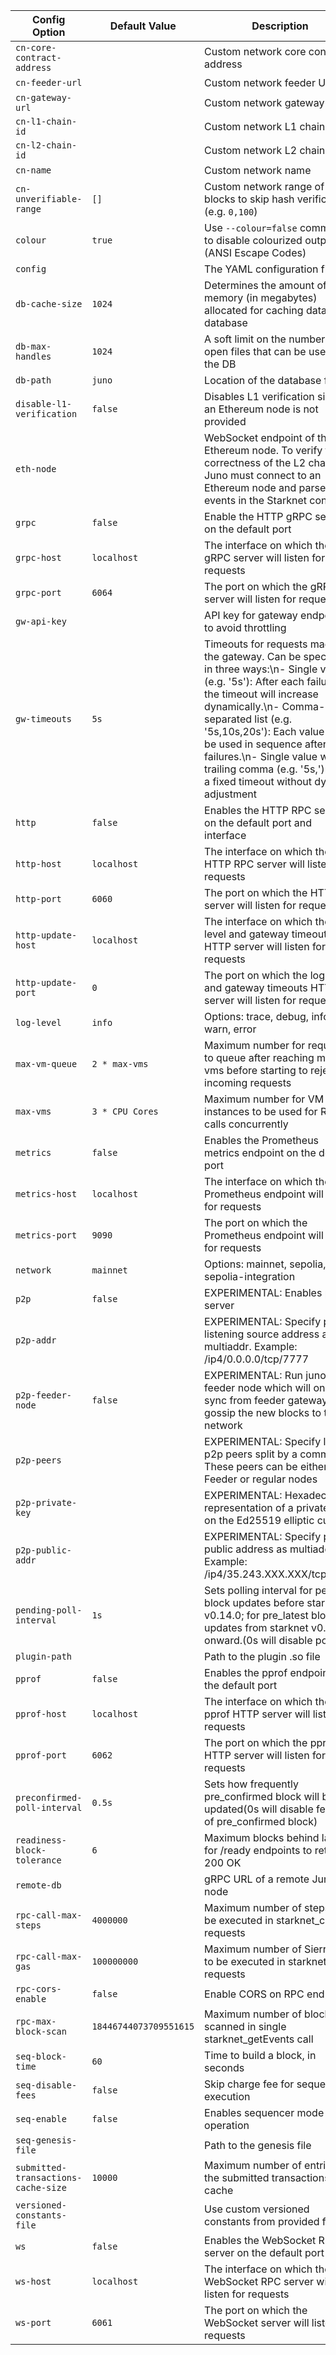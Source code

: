 <!-- This file is generated automatically. Any manual modifications will be overwritten. -->

| Config Option                       | Default Value          | Description                                                                                                                                                                                                                                                                                                                                                           |
| ----------------------------------- | ---------------------- | --------------------------------------------------------------------------------------------------------------------------------------------------------------------------------------------------------------------------------------------------------------------------------------------------------------------------------------------------------------------- |
| `cn-core-contract-address`          |                        | Custom network core contract address                                                                                                                                                                                                                                                                                                                                  |
| `cn-feeder-url`                     |                        | Custom network feeder URL                                                                                                                                                                                                                                                                                                                                             |
| `cn-gateway-url`                    |                        | Custom network gateway URL                                                                                                                                                                                                                                                                                                                                            |
| `cn-l1-chain-id`                    |                        | Custom network L1 chain id                                                                                                                                                                                                                                                                                                                                            |
| `cn-l2-chain-id`                    |                        | Custom network L2 chain id                                                                                                                                                                                                                                                                                                                                            |
| `cn-name`                           |                        | Custom network name                                                                                                                                                                                                                                                                                                                                                   |
| `cn-unverifiable-range`             | `[]`                   | Custom network range of blocks to skip hash verifications (e.g. `0,100`)                                                                                                                                                                                                                                                                                              |
| `colour`                            | `true`                 | Use `--colour=false` command to disable colourized outputs (ANSI Escape Codes)                                                                                                                                                                                                                                                                                        |
| `config`                            |                        | The YAML configuration file                                                                                                                                                                                                                                                                                                                                           |
| `db-cache-size`                     | `1024`                 | Determines the amount of memory (in megabytes) allocated for caching data in the database                                                                                                                                                                                                                                                                             |
| `db-max-handles`                    | `1024`                 | A soft limit on the number of open files that can be used by the DB                                                                                                                                                                                                                                                                                                   |
| `db-path`                           | `juno`                 | Location of the database files                                                                                                                                                                                                                                                                                                                                        |
| `disable-l1-verification`           | `false`                | Disables L1 verification since an Ethereum node is not provided                                                                                                                                                                                                                                                                                                       |
| `eth-node`                          |                        | WebSocket endpoint of the Ethereum node. To verify the correctness of the L2 chain, Juno must connect to an Ethereum node and parse events in the Starknet contract                                                                                                                                                                                                   |
| `grpc`                              | `false`                | Enable the HTTP gRPC server on the default port                                                                                                                                                                                                                                                                                                                       |
| `grpc-host`                         | `localhost`            | The interface on which the gRPC server will listen for requests                                                                                                                                                                                                                                                                                                       |
| `grpc-port`                         | `6064`                 | The port on which the gRPC server will listen for requests                                                                                                                                                                                                                                                                                                            |
| `gw-api-key`                        |                        | API key for gateway endpoints to avoid throttling                                                                                                                                                                                                                                                                                                                     |
| `gw-timeouts`                       | `5s`                   | Timeouts for requests made to the gateway. Can be specified in three ways:\n- Single value (e.g. '5s'): After each failure, the timeout will increase dynamically.\n- Comma-separated list (e.g. '5s,10s,20s'): Each value will be used in sequence after failures.\n- Single value with trailing comma (e.g. '5s,'): Uses a fixed timeout without dynamic adjustment |
| `http`                              | `false`                | Enables the HTTP RPC server on the default port and interface                                                                                                                                                                                                                                                                                                         |
| `http-host`                         | `localhost`            | The interface on which the HTTP RPC server will listen for requests                                                                                                                                                                                                                                                                                                   |
| `http-port`                         | `6060`                 | The port on which the HTTP server will listen for requests                                                                                                                                                                                                                                                                                                            |
| `http-update-host`                  | `localhost`            | The interface on which the log level and gateway timeouts HTTP server will listen for requests                                                                                                                                                                                                                                                                        |
| `http-update-port`                  | `0`                    | The port on which the log level and gateway timeouts HTTP server will listen for requests                                                                                                                                                                                                                                                                             |
| `log-level`                         | `info`                 | Options: trace, debug, info, warn, error                                                                                                                                                                                                                                                                                                                              |
| `max-vm-queue`                      | `2 * max-vms`          | Maximum number for requests to queue after reaching max-vms before starting to reject incoming requests                                                                                                                                                                                                                                                               |
| `max-vms`                           | `3 * CPU Cores`        | Maximum number for VM instances to be used for RPC calls concurrently                                                                                                                                                                                                                                                                                                 |
| `metrics`                           | `false`                | Enables the Prometheus metrics endpoint on the default port                                                                                                                                                                                                                                                                                                           |
| `metrics-host`                      | `localhost`            | The interface on which the Prometheus endpoint will listen for requests                                                                                                                                                                                                                                                                                               |
| `metrics-port`                      | `9090`                 | The port on which the Prometheus endpoint will listen for requests                                                                                                                                                                                                                                                                                                    |
| `network`                           | `mainnet`              | Options: mainnet, sepolia, sepolia-integration                                                                                                                                                                                                                                                                                                                        |
| `p2p`                               | `false`                | EXPERIMENTAL: Enables p2p server                                                                                                                                                                                                                                                                                                                                      |
| `p2p-addr`                          |                        | EXPERIMENTAL: Specify p2p listening source address as multiaddr. Example: /ip4/0.0.0.0/tcp/7777                                                                                                                                                                                                                                                                       |
| `p2p-feeder-node`                   | `false`                | EXPERIMENTAL: Run juno as a feeder node which will only sync from feeder gateway and gossip the new blocks to the network                                                                                                                                                                                                                                             |
| `p2p-peers`                         |                        | EXPERIMENTAL: Specify list of p2p peers split by a comma. These peers can be either Feeder or regular nodes                                                                                                                                                                                                                                                           |
| `p2p-private-key`                   |                        | EXPERIMENTAL: Hexadecimal representation of a private key on the Ed25519 elliptic curve                                                                                                                                                                                                                                                                               |
| `p2p-public-addr`                   |                        | EXPERIMENTAL: Specify p2p public address as multiaddr. Example: /ip4/35.243.XXX.XXX/tcp/7777                                                                                                                                                                                                                                                                          |
| `pending-poll-interval`             | `1s`                   | Sets polling interval for pending block updates before starknet v0.14.0; for pre_latest block updates from starknet v0.14.0 onward.(0s will disable polling).                                                                                                                                                                                                         |
| `plugin-path`                       |                        | Path to the plugin .so file                                                                                                                                                                                                                                                                                                                                           |
| `pprof`                             | `false`                | Enables the pprof endpoint on the default port                                                                                                                                                                                                                                                                                                                        |
| `pprof-host`                        | `localhost`            | The interface on which the pprof HTTP server will listen for requests                                                                                                                                                                                                                                                                                                 |
| `pprof-port`                        | `6062`                 | The port on which the pprof HTTP server will listen for requests                                                                                                                                                                                                                                                                                                      |
| `preconfirmed-poll-interval`        | `0.5s`                 | Sets how frequently pre_confirmed block will be updated(0s will disable fetching of pre_confirmed block)                                                                                                                                                                                                                                                              |
| `readiness-block-tolerance`         | `6`                    | Maximum blocks behind latest for /ready endpoints to return 200 OK                                                                                                                                                                                                                                                                                                    |
| `remote-db`                         |                        | gRPC URL of a remote Juno node                                                                                                                                                                                                                                                                                                                                        |
| `rpc-call-max-steps`                | `4000000`              | Maximum number of steps to be executed in starknet_call requests                                                                                                                                                                                                                                                                                                      |
| `rpc-call-max-gas`                  | `100000000`            | Maximum number of Sierra gas to be executed in starknet_call requests                                                                                                                                                                                                                                                                                                 |
| `rpc-cors-enable`                   | `false`                | Enable CORS on RPC endpoints                                                                                                                                                                                                                                                                                                                                          |
| `rpc-max-block-scan`                | `18446744073709551615` | Maximum number of blocks scanned in single starknet_getEvents call                                                                                                                                                                                                                                                                                                    |
| `seq-block-time`                    | `60`                   | Time to build a block, in seconds                                                                                                                                                                                                                                                                                                                                     |
| `seq-disable-fees`                  | `false`                | Skip charge fee for sequencer execution                                                                                                                                                                                                                                                                                                                               |
| `seq-enable`                        | `false`                | Enables sequencer mode of operation                                                                                                                                                                                                                                                                                                                                   |
| `seq-genesis-file`                  |                        | Path to the genesis file                                                                                                                                                                                                                                                                                                                                              |
| `submitted-transactions-cache-size` | `10000`                | Maximum number of entries in the submitted transactions cache                                                                                                                                                                                                                                                                                                         |
| `versioned-constants-file`          |                        | Use custom versioned constants from provided file                                                                                                                                                                                                                                                                                                                     |
| `ws`                                | `false`                | Enables the WebSocket RPC server on the default port                                                                                                                                                                                                                                                                                                                  |
| `ws-host`                           | `localhost`            | The interface on which the WebSocket RPC server will listen for requests                                                                                                                                                                                                                                                                                              |
| `ws-port`                           | `6061`                 | The port on which the WebSocket server will listen for requests                                                                                                                                                                                                                                                                                                       |
